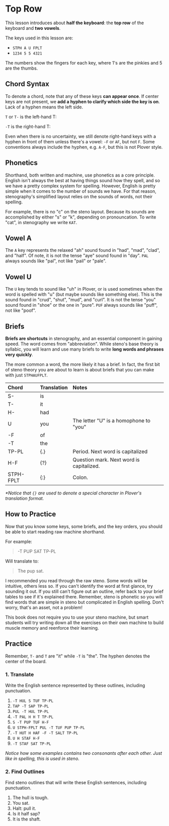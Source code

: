 # Top Row

This lesson introduces about **half the keyboard**: the **top row** of the keyboard and **two vowels**.

The keys used in this lesson are:

- `STPH A U FPLT`
- `1234 5 5 4321`

The numbers show the fingers for each key, where 1's are the pinkies and 5 are the thumbs.

<Steno-Display stroke="STPHAUFPLT" labels="same" />

## Chord Syntax

To denote a chord, note that any of these keys **can appear once**. If center keys are not present, we **add a hyphen to clarify which side the key is on**. Lack of a hyphen means the left side.

`T` or `T-` is the left-hand T:

<Steno-Display labels="STPHAUFPLT" stroke="T" />

`-T` is the right-hand T:

<Steno-Display labels="STPHAUFPLT" stroke="-T" />

Even when there is no uncertainty, we still denote right-hand keys with a hyphen in front of them unless there's a vowel: `-F` or `AF`, but not `F`. Some conventions always include the hyphen, e.g. `A-F`, but this is not Plover style.

## Phonetics

Shorthand, both written and machine, use phonetics as a core principle. English isn't always the best at having things sound how they spell, and so we have a pretty complex system for spelling. However, English is pretty simple when it comes to the number of sounds we have. For that reason, stenography's simplified layout relies on the sounds of words, not their spelling.

For example, there is no "c" on the steno layout. Because its sounds are accomplished by either "s" or "k", depending on pronouncation. To write "cat", in stenography we write `KAT`.

## Vowel A

The `A` key represents the relaxed "ah" sound found in "had", "mad", "clad", and "half". Of note, it is not the tense "aye" sound found in "day". `PAL` always sounds like "pal", not like "pail" or "pale".

## Vowel U

The `U` key tends to sound like "uh" in Plover, or is used sometimes when the word is spelled with "u" \(but maybe sounds like something else\). This is the sound found in "crud", "shut", "mud", and "curl". It is not the tense "you" sound found in "shoe" or the one in "pure". `PUF` always sounds like "puff", not like "poof".

## Briefs

**Briefs are shortcuts** in stenography, and an essential component in gaining speed. The word comes from "abbreviation". While steno's base theory is syllabic, you will learn and use many briefs to write **long words and phrases very quickly**.

The more common a word, the more likely it has a brief. In fact, the first bit of steno theory you are about to learn is about briefs that you can make with just `STPHAUFPLT`.

| Chord     | Translation | Notes                                    |
| :-------- | :---------- | :--------------------------------------- |
| S-        | is          |                                          |
| T-        | it          |                                          |
| H-        | had         |                                          |
| U         | you         | The letter "U" is a homophone to "you"   |
| -F        | of          |                                          |
| -T        | the         |                                          |
| TP-PL     | {.}         | Period. Next word is capitalized         |
| H-F       | {?}         | Question mark. Next word is capitalized. |
| STPH-FPLT | {:}         | Colon.                                   |

_\*Notice that _`{}`_ are used to denote a special character in Plover's translation format._

## How to Practice

Now that you know some keys, some briefs, and the key orders, you should be able to start reading raw machine shorthand.

For example:

> -T PUP SAT TP-PL

Will translate to:

> The pup sat.

I recommended you read through the raw steno. Some words will be intuitive, others less so. If you can't identify the word at first glance, try sounding it out. If you still can't figure out an outline, refer back to your brief tables to see if it's explained there. Remember, steno is phonetic so you will find words that are simple in steno but complicated in English spelling. Don't worry, that's an asset, not a problem!

This book does not require you to use your steno machine, but smart students will try writing down all the exercises on their own machine to build muscle memory and reenforce their learning.

## Practice

Remember, `T-` and `T` are "it" while `-T` is "the". The hyphen denotes the center of the board.

### 1. Translate

Write the English sentence represented by these outlines, including punctuation.

1. `-T HUL S TUF TP-PL`
2. `TAP -T SAP TP-PL`
3. `PUL -T HUL TP-PL`
4. `-T PAL H H T TP-PL`
5. `S -T PUP TUF H-F`
6. `U STPH-FPLT PUL -T TUF PUP TP-PL`
7. `-T HUT H HAF -F -T SALT TP-PL`
8. `U H STAF H-F`
9. `-T STAF SAT TP-PL`

_Notice how some examples contains two consonants after each other. Just like in spelling, this is used in steno._

### 2. Find Outlines

Find steno outlines that will write these English sentences, including punctuation.

1. The hull is tough.
2. You sat.
3. Halt: pull it.
4. Is it half sap?
5. It is the shaft.
